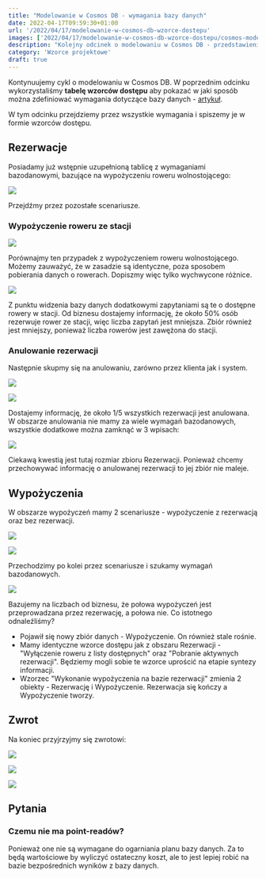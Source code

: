 ```yaml
---
title: "Modelowanie w Cosmos DB - wymagania bazy danych"
date: 2022-04-17T09:59:30+01:00
url: '/2022/04/17/modelowanie-w-cosmos-db-wzorce-dostepu'
images: ['2022/04/17/modelowanie-w-cosmos-db-wzorce-dostepu/cosmos-modeling.jpg']
description: "Kolejny odcinek o modelowaniu w Cosmos DB - przedstawienie tabeli wzorców dostępu"
category: 'Wzorce projektowe'
draft: true
---
```


Kontynuujemy cykl o modelowaniu w Cosmos DB. W poprzednim odcinku wykorzystaliśmy **tabelę wzorców dostępu** aby pokazać w jaki sposób można zdefiniować wymagania dotyczące bazy danych - [artykuł](/2022/04/17/modelowanie-w-cosmos-db-wzorce-dostepu/).

W tym odcinku przejdziemy przez wszystkie wymagania i spiszemy je w formie wzorców dostępu. 

## Rezerwacje

Posiadamy już wstępnie uzupełnioną tablicę z wymaganiami bazodanowymi, bazujące na wypożyczeniu roweru wolnostojącego:

[![](tabela-wzorcow-dostepu-with-data.jpg)](tabela-wzorcow-dostepu-with-data.jpg)

Przejdźmy przez pozostałe scenariusze.

### Wypożyczenie roweru ze stacji

[![](station.jpg)](station.jpg)

Porównajmy ten przypadek z wypożyczeniem roweru wolnostojącego. Możemy zauważyć, że w zasadzie są identyczne, poza sposobem pobierania danych o rowerach. Dopiszmy więc tylko wychwycone różnice.

[![](station-wymagania.jpg)](station-wymagania.jpg)

Z punktu widzenia bazy danych dodatkowymi zapytaniami są te o dostępne rowery w stacji. Od biznesu dostajemy informację, że około 50% osób rezerwuje rower ze stacji, więc liczba zapytań jest mniejsza. Zbiór również jest mniejszy, ponieważ liczba rowerów jest zawężona do stacji.

### Anulowanie rezerwacji

Następnie skupmy się na anulowaniu, zarówno przez klienta jak i system.

[![](client-cancels.jpg)](client-cancels.jpg)

[![](system-cancels.jpg)](system-cancels.jpg)

Dostajemy informację, że około 1/5 wszystkich rezerwacji jest anulowana. W obszarze anulowania nie mamy za wiele wymagań bazodanowych, wszystkie dodatkowe można zamknąć w 3 wpisach:

[![](cancels-wymagania.jpg)](cancels-wymagania.jpg)

Ciekawą kwestią jest tutaj rozmiar zbioru Rezerwacji. Ponieważ chcemy przechowywać informację o anulowanej rezerwacji to jej zbiór nie maleje.

## Wypożyczenia

W obszarze wypożyczeń mamy 2 scenariusze - wypożyczenie z rezerwacją oraz bez rezerwacji.

[![](rent-with-bike.jpg)](rent-with-bike.jpg)

[![](rent-without-bike.jpg)](rent-without-bike.jpg)

Przechodzimy po kolei przez scenariusze i szukamy wymagań bazodanowych.

[![](rent-wymagania.jpg)](rent-wymagania.jpg)

Bazujemy na liczbach od biznesu, że połowa wypożyczeń jest przeprowadzana przez rezerwację, a połowa nie. Co istotnego odnaleźliśmy?

- Pojawił się nowy zbiór danych - Wypożyczenie. On również stale rośnie.
- Mamy identyczne wzorce dostępu jak z obszaru Rezerwacji - "Wyłączenie roweru z listy dostępnych" oraz "Pobranie aktywnych rezerwacji". Będziemy mogli sobie te wzorce uprościć na etapie syntezy informacji.
- Wzorzec "Wykonanie wypożyczenia na bazie rezerwacji" zmienia 2 obiekty - Rezerwację i Wypożyczenie. Rezerwacja się kończy a Wypożyczenie tworzy.

## Zwrot

Na koniec przyjrzyjmy się zwrotowi:

[![](return-outside-station.jpg)](return-outside-station.jpg)

[![](return-to-station.jpg)](return-to-station.jpg)

[![](automatic-stop.jpg)](automatic-stop.jpg)


## Pytania

### Czemu nie ma point-readów?

Ponieważ one nie są wymagane do ogarniania planu bazy danych. Za to będą wartościowe by wyliczyć ostateczny koszt, ale to jest lepiej robić na bazie bezpośrednich wyników z bazy danych.